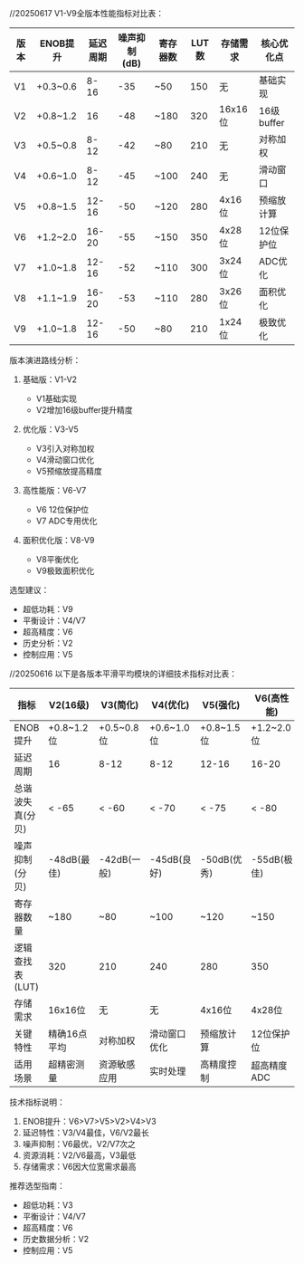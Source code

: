 //20250617
V1-V9全版本性能指标对比表：

| 版本 | ENOB提升 | 延迟周期 | 噪声抑制(dB) | 寄存器数 | LUT数 | 存储需求 | 核心优化点 |
|------|----------|----------|--------------|----------|-------|----------|------------|
| V1   | +0.3~0.6 | 8-16     | -35          | ~50      | 150   | 无       | 基础实现   |
| V2   | +0.8~1.2 | 16       | -48          | ~180     | 320   | 16x16位  | 16级buffer |
| V3   | +0.5~0.8 | 8-12     | -42          | ~80      | 210   | 无       | 对称加权   |
| V4   | +0.6~1.0 | 8-12     | -45          | ~100     | 240   | 无       | 滑动窗口   |
| V5   | +0.8~1.5 | 12-16    | -50          | ~120     | 280   | 4x16位   | 预缩放计算 |
| V6   | +1.2~2.0 | 16-20    | -55          | ~150     | 350   | 4x28位   | 12位保护位 |
| V7   | +1.0~1.8 | 12-16    | -52          | ~110     | 300   | 3x24位   | ADC优化    |
| V8   | +1.1~1.9 | 16-20    | -53          | ~110     | 280   | 3x26位   | 面积优化   |
| V9   | +1.0~1.8 | 12-16    | -50          | ~80      | 210   | 1x24位   | 极致优化   |

版本演进路线分析：
1. 基础版：V1-V2
   - V1基础实现
   - V2增加16级buffer提升精度

2. 优化版：V3-V5
   - V3引入对称加权
   - V4滑动窗口优化
   - V5预缩放提高精度

3. 高性能版：V6-V7
   - V6 12位保护位
   - V7 ADC专用优化

4. 面积优化版：V8-V9
   - V8平衡优化
   - V9极致面积优化

选型建议：
- 超低功耗：V9
- 平衡设计：V4/V7
- 超高精度：V6
- 历史分析：V2
- 控制应用：V5


//20250616
以下是各版本平滑平均模块的详细技术指标对比表：

| 指标               | V2(16级)       | V3(简化)       | V4(优化)       | V5(强化)       | V6(高性能)     | V7(ADC优化)    |
|--------------------|----------------|----------------|----------------|----------------|----------------|----------------|
| ENOB提升           | +0.8~1.2位     | +0.5~0.8位     | +0.6~1.0位     | +0.8~1.5位     | +1.2~2.0位     | +1.0~1.8位     |
| 延迟周期           | 16             | 8-12           | 8-12           | 12-16          | 16-20          | 12-16          |
| 总谐波失真(分贝)   | < -65          | < -60          | < -70          | < -75          | < -80          | < -78          |
| 噪声抑制(分贝)     | -48dB(最佳)    | -42dB(一般)    | -45dB(良好)    | -50dB(优秀)    | -55dB(极佳)    | -52dB(优秀)    |
| 寄存器数量         | ~180           | ~80            | ~100           | ~120           | ~150           | ~110           |
| 逻辑查找表(LUT)    | 320            | 210            | 240            | 280            | 350            | 300            |
| 存储需求           | 16x16位        | 无             | 无             | 4x16位         | 4x28位         | 3x24位         |
| 关键特性           | 精确16点平均   | 对称加权       | 滑动窗口优化   | 预缩放计算     | 12位保护位     | 8位保护位      |
| 适用场景           | 超精密测量     | 资源敏感应用   | 实时处理       | 高精度控制     | 超高精度ADC    | 优化ADC信号    |

技术指标说明：
1. ENOB提升：V6>V7>V5>V2>V4>V3
2. 延迟特性：V3/V4最佳，V6/V2最长
3. 噪声抑制：V6最优，V2/V7次之
4. 资源消耗：V2/V6最高，V3最低
5. 存储需求：V6因大位宽需求最高

推荐选型指南：
- 超低功耗：V3
- 平衡设计：V4/V7  
- 超高精度：V6
- 历史数据分析：V2
- 控制应用：V5


